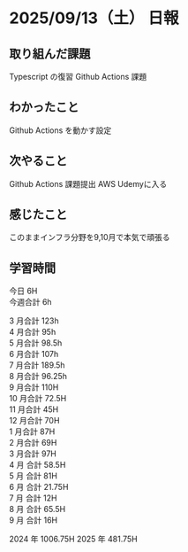 # 2025/09/13（土） 日報

## 取り組んだ課題

Typescript の復習
Github Actions 課題

## わかったこと
Github Actions を動かす設定

## 次やること
Github Actions 課題提出
AWS Udemyに入る

## 感じたこと
このままインフラ分野を9,10月で本気で頑張る

## 学習時間

今日 6H
<br />
今週合計 6h
<br />

3 月合計 123h
<br />
4 月合計 95h
<br />
5 月合計 98.5h
<br />
6 月合計 107h
<br />
7 月合計 189.5h
<br />
8 月合計 96.25h
<br />
9 月合計 110H
<br />
10 月合計 72.5H
<br />
11 月合計 45H
<br />
12 月合計 70H
<br />
1 月合計 87H
<br />
2 月合計 69H
<br />
3 月合計 97H
<br />
4 月 合計 58.5H
<br />
5 月 合計 81H
<br />
6 月 合計 21.75H
<br />
7 月 合計 12H
<br />
8 月 合計 65.5H
<br />
9 月 合計 16H

2024 年 1006.75H
2025 年 481.75H
